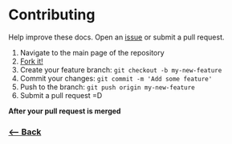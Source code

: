 # Contributing
Help improve these docs. Open an [issue](https://github.com/thompsonemerson/atom-electron-snippets/issues/new) or submit a pull request.

1. Navigate to the main page of the repository
1. [Fork it!](https://github.com/thompsonemerson/atom-electron-snippets#fork-destination-box)
1. Create your feature branch: `git checkout -b my-new-feature`
1. Commit your changes: `git commit -m 'Add some feature'`
1. Push to the branch: `git push origin my-new-feature`
1. Submit a pull request =D

**After your pull request is merged**

### [<-- Back](https://github.com/thompsonemerson/atom-electron-snippets/)
